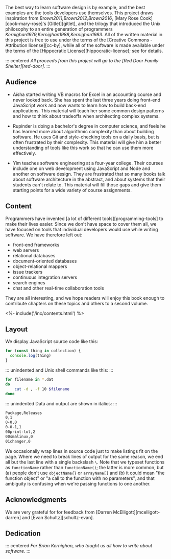 ---
---

The best way to learn software design is by example,
and the best examples are the tools developers use themselves.
This project draws inspiration from <cite>Brown2011,Brown2012,Brown2016</cite>,
[Mary Rose Cook][cook-mary-rose]'s [Gitlet][gitlet],
and the trilogy that introduced the Unix philosophy to an entire generation of programmers
<cite>Kernighan1979,Kernighan1988,Kernighan1983</cite>.
All of the written material in this project is free to use
under the terms of the [Creative Commons - Attribution license][cc-by],
while all of the software is made available under the terms of
the [Hippocratic License][hippocratic-license];
see <xref key="license"></xref> for details.

::: centered
*All proceeds from this project will go to the [Red Door Family Shelter][red-door].*
:::

## Audience

-   Aïsha started writing VB macros for Excel in an accounting course and never looked back.
    She has spent the last three years doing front-end JavaScript work
    and now wants to learn how to build back-end applications.
    This material will teach her some common design patterns
    and how to think about tradeoffs when architecting complex systems.

-   Rupinder is doing a bachelor's degree in computer science,
    and feels he has learned more about algorithmic complexity than about building software.
    He uses Git and style-checking tools on a daily basis,
    but is often frustrated by their complexity.
    This material will give him a better understanding of tools like this work
    so that he can use them more effectively.

-   Yim teaches software engineering at a four-year college.
    Their courses include one on web development using JavaScript and Node
    and another on software design.
    They are frustrated that so many books talk about software architecture in the abstract,
    and about systems that their students can't relate to.
    This material will fill those gaps
    and give them starting points for a wide variety of course assignments.

## Content

Programmers have invented [a lot of different tools][programming-tools]
to make their lives easier.
Since we don't have space to cover them all,
we have focused on tools that individual developers would use while writing software.
We have therefore left out:

-   front-end frameworks
-   web servers
-   relational databases
-   document-oriented databases
-   object-relational mappers
-   issue trackers
-   continuous integration servers
-   search engines
-   chat and other real-time collaboration tools

They are all interesting,
and we hope readers will enjoy this book enough
to contribute chapters on these topics and others
to a second volume.

<div class="html-only">
<%- include('/inc/contents.html') %>
</div>

## Layout

We display JavaScript source code like this:

```js
for (const thing in collection) {
  console.log(thing)
}
```

::: unindented
and Unix shell commands like this:
:::

```sh
for filename in *.dat
do
    cut -d , -f 10 $filename
done
```

::: unindented
Data and output are shown in italics:
:::

```txt
Package,Releases
0,1
0-0,0
0-0-1,1
00print-lol,2
00smalinux,0
01changer,0
```

We occasionally wrap lines in source code just to make listings fit on the page.
Where we need to break lines of output for the same reason,
we end all but the last line with a single backslash `\`.
Note that we typeset functions as `functionName` rather than `functionName()`;
the latter is more common,
but (a) people don't use `objectName{}` or `arrayName[]`
and (b) it could mean "the function object" or "a call to the function with no parameters",
and that ambiguity is confusing when we're passing functions to one another.

## Acknowledgments

We are very grateful for for feedback from [Darren McElligott][mcelligott-darren]
and [Evan Schultz][schultz-evan].

## Dedication

::: centered
*For Brian Kernighan, who taught us all how to write about software.*
:::

